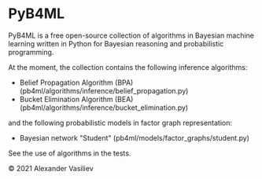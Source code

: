 # PyB4ML
PyB4ML is a free open-source collection of algorithms in Bayesian machine learning written in Python for Bayesian reasoning and probabilistic programming.

At the moment, the collection contains the following inference algorithms:
- Belief Propagation Algorithm (BPA) (pb4ml/algorithms/inference/belief_propagation.py)
- Bucket Elimination Algorithm (BEA) (pb4ml/algorithms/inference/bucket_elimination.py)

and the following probabilistic models in factor graph representation:
- Bayesian network "Student" (pb4ml/models/factor_graphs/student.py)

See the use of algorithms in the tests.

© 2021 Alexander Vasiliev
